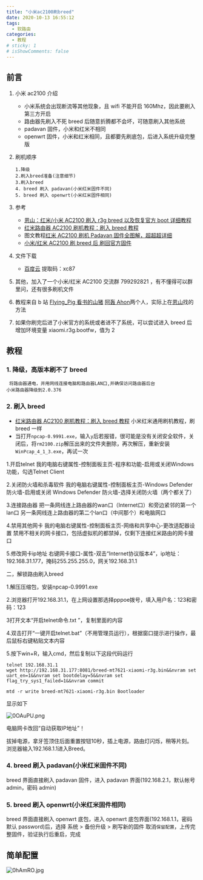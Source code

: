 ```yaml
---
title: "小米ac2100刷breed"
date: 2020-10-13 16:55:12
tags:
  - 软路由
categories:
  - 教程
# sticky: 1
# isShowComments: false
---
```


## 前言

1. 小米 ac2100 介绍
   - 小米系统会出现断流等其他现象，且 wifi 不能开启 160Mhz，因此要刷入第三方开启
   - 路由器先刷入不死 breed 后随意折腾都不会坏，可随意刷入其他系统
   - padavan 固件，小米和红米不相同
   - openwrt 固件，小米和红米相同，且都要先刷底包，后进入系统升级完整版
2. 刷机顺序

   ```
   1.降级
   2.刷入breed准备(注意细节)
   3.刷入breed
   4. breed 刷入 padavan(小米红米固件不同)
   5. breed 刷入 openwrt(小米红米固件相同)
   ```

3. 参考
   - [恩山：红米/小米 AC2100 刷入 r3g breed 以及恢复官方 boot 详细教程](https://www.right.com.cn/forum/thread-4023907-1-1.html)
   - [红米路由器 AC2100 刷机教程：刷入 breed 教程](https://www.bilibili.com/video/BV1SA41147VL)
   - 图文教程[红米 AC2100 刷机 Padavan 固件全图解，超超超详细](https://post.smzdm.com/p/aoo85457/)
   - [小米/红米 AC2100 刷 breed 后 刷回官方固件](https://www.bilibili.com/video/BV1MQ4y1P7Sa)
4. 文件下载
   - [百度云](https://pan.baidu.com/s/1t9biu18IXrQ4rQmIY7xXUg) 提取码：xc87 

5. 其他，加入了一个小米/红米 AC2100 交流群 799292821 ，有不懂得可以群里问，还有很多刷机文件
6. 教程来自 b 站 [Flying_Pig 看书的山猪](https://space.bilibili.com/294169422) [阿轰 Ahon](https://space.bilibili.com/441412543)两个人，实际上在[恩山](https://www.right.com.cn/forum/forum-171-1.html)找的方法
7. 如果你刷完后进了小米官方的系统或者进不了系统，可以尝试进入 breed 后增加环境变量 xiaomi.r3g.bootfw，值为 2

## 教程

### 1. 降级，高版本刷不了 breed

```
 将路由器通电，并用网线连接电脑和路由器LAN口,并确保访问路由器后台
小米路由器降级到2.0.376
```

### 2. 刷入 breed


- [红米路由器 AC2100 刷机教程：刷入 breed 教程](https://www.bilibili.com/video/BV1SA41147VL) 小米红米通用刷机教程，刷 breed 一样
- 当打开`npcap-0.9991.exe`，输入`y`后若报错，很可能是没有关闭安全软件，关闭后，将`rm2100.zip`解压出来的文件夹删除，再次解压，重新安装`WinPcap_4_1_3.exe`，再试一次


1.开启telnet
我的电脑右键属性-控制面板主页-程序和功能-启用或关闭Windows功能，勾选Telnet Client

2.关闭防火墙和杀毒软件
我的电脑右键属性-控制面板主页-Windows Defender 防火墙-启用或关闭 Windows Defender 防火墙-选择关闭防火墙（两个都关了）

3.连接路由器
把一条网线连上路由器的wan口（Internet口）和旁边紧邻的第一个lan口
另一条网线连上路由器的第二个lan口（中间那个）和电脑网口

4.禁用其他网卡
我的电脑右键属性-控制面板主页-网络和共享中心-更改适配器设置
禁用不相关的网卡接口，包括虚拟机的都禁掉，仅剩下连接红米路由的网卡接口

5.修改网卡ip地址
右键网卡接口-属性-双击“Internet协议版本4”，ip地址：192.168.31.177，掩码255.255.255.0，网关192.168.31.1


二，解锁路由刷入breed

1.解压压缩包，安装npcap-0.9991.exe

2.浏览器打开192.168.31.1，在上网设置那选择pppoe拨号，填入用户名：123和密码：123

3打开文本“开启telnet命令.txt ”，复制里面的内容

4.双击打开“一键开启telnet.bat”（不用管理员运行），根据窗口提示进行操作，最后鼠标右键粘贴文本内容

5.按下win+R，输入cmd，然后复制以下这段代码运行
```
telnet 192.168.31.1
wget http://192.168.31.177:8081/breed-mt7621-xiaomi-r3g.bin&&nvram set uart_en=1&&nvram set bootdelay=5&&nvram set flag_try_sys1_failed=1&&nvram commit

mtd -r write breed-mt7621-xiaomi-r3g.bin Bootloader
```
显示如下

<img src="https://s1.ax1x.com/2020/10/17/0OAuPU.png" alt="0OAuPU.png" border="0" />

电脑网卡改回“自动获取IP地址”！

拔掉电源，拿牙签顶住后面重置按钮10秒，插上电源，路由灯闪烁，稍等片刻。浏览器输入192.168.1.1进入Breed。


### 4. breed 刷入 padavan(小米红米固件不同)

breed 界面直接刷入 padavan 固件，进入 padavan 界面(192.168.2.1，默认帐号 admin，密码 admin)

### 5. breed 刷入 openwrt(小米红米固件相同)

breed 界面直接刷入 openwrt 底包，进入 openwrt 底包界面(192.168.1.1，密码默认 password)后，选择
系统 > 备份升级 > 刷写新的固件
取消`保留配置`，上传完整固件，验证执行后重启，完成

## 简单配置

<img src="https://s1.ax1x.com/2020/10/13/0hAmRO.jpg" alt="0hAmRO.jpg" border="0" />
